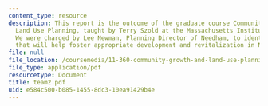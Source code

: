 ```yaml
---
content_type: resource
description: This report is the outcome of the graduate course Community Growth &
  Land Use Planning, taught by Terry Szold at the Massachusetts Institute of Technology.
  We were charged by Lee Newman, Planning Director of Needham, to identify strategies
  that will help foster appropriate development and revitalization in Needham Center.
file: null
file_location: /coursemedia/11-360-community-growth-and-land-use-planning-fall-2003/e584c500b08514558dc310ea91429b4e_team2.pdf
file_type: application/pdf
resourcetype: Document
title: team2.pdf
uid: e584c500-b085-1455-8dc3-10ea91429b4e
---
```

